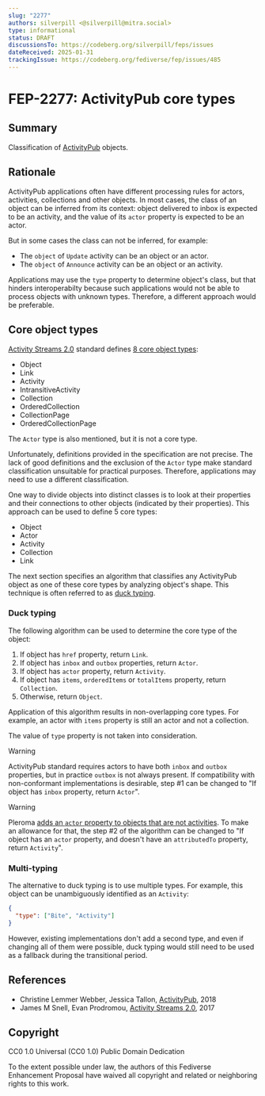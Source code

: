 ```yaml
---
slug: "2277"
authors: silverpill <@silverpill@mitra.social>
type: informational
status: DRAFT
discussionsTo: https://codeberg.org/silverpill/feps/issues
dateReceived: 2025-01-31
trackingIssue: https://codeberg.org/fediverse/fep/issues/485
---
```

# FEP-2277: ActivityPub core types

## Summary

Classification of [ActivityPub] objects.

## Rationale

ActivityPub applications often have different processing rules for actors, activities, collections and other objects. In most cases, the class of an object can be inferred from its context: object delivered to inbox is expected to be an activity, and the value of its `actor` property is expected to be an actor.

But in some cases the class can not be inferred, for example:

- The `object` of `Update` activity can be an object or an actor.
- The `object` of `Announce` activity can be an object or an activity.

Applications may use the `type` property to determine object's class, but that hinders interoperabilty because such applications would not be able to process objects with unknown types. Therefore, a different approach would be preferable.

## Core object types

[Activity Streams 2.0][ActivityStreams] standard defines [8 core object types](https://www.w3.org/TR/activitystreams-core/#model):

- Object
- Link
- Activity
- IntransitiveActivity
- Collection
- OrderedCollection
- CollectionPage
- OrderedCollectionPage

The `Actor` type is also mentioned, but it is not a core type.

Unfortunately, definitions provided in the specification are not precise. The lack of good definitions and the exclusion of the `Actor` type make standard classification unsuitable for practical purposes. Therefore, applications may need to use a different classification.

One way to divide objects into distinct classes is to look at their properties and their connections to other objects (indicated by their properties). This approach can be used to define 5 core types:

- Object
- Actor
- Activity
- Collection
- Link

The next section specifies an algorithm that classifies any ActivityPub object as one of these core types by analyzing object's shape. This technique is often referred to as [duck typing][DuckTyping].

### Duck typing

The following algorithm can be used to determine the core type of the object:

1. If object has `href` property, return `Link`.
1. If object has `inbox` and `outbox` properties, return `Actor`.
1. If object has `actor` property, return `Activity`.
1. If object has `items`, `orderedItems` or `totalItems` property, return `Collection`.
1. Otherwise, return `Object`.

Application of this algorithm results in non-overlapping core types. For example, an actor with `items` property is still an actor and not a collection.

The value of `type` property is not taken into consideration.

>[!WARNING]
>ActivityPub standard requires actors to have both `inbox` and `outbox` properties, but in practice `outbox` is not always present. If compatibility with non-conformant implementations is desirable, step #1 can be changed to "If object has `inbox` property, return `Actor`".

>[!WARNING]
>Pleroma [adds an `actor` property to objects that are not activities](https://git.pleroma.social/pleroma/pleroma/-/issues/3269). To make an allowance for that, the step #2 of the algorithm can be changed to "If object has an `actor` property, and doesn't have an `attributedTo` property, return `Activity`".

### Multi-typing

The alternative to duck typing is to use multiple types. For example, this object can be unambiguously identified as an `Activity`:

```json
{
  "type": ["Bite", "Activity"]
}
```

However, existing implementations don't add a second type, and even if changing all of them were possible, duck typing would still need to be used as a fallback during the transitional period.

## References

- Christine Lemmer Webber, Jessica Tallon, [ActivityPub][ActivityPub], 2018
- James M Snell, Evan Prodromou, [Activity Streams 2.0][ActivityStreams], 2017

[ActivityPub]: https://www.w3.org/TR/activitypub/
[ActivityStreams]: https://www.w3.org/TR/activitystreams-core/
[DuckTyping]: https://en.wikipedia.org/wiki/Duck_typing

## Copyright

CC0 1.0 Universal (CC0 1.0) Public Domain Dedication

To the extent possible under law, the authors of this Fediverse Enhancement Proposal have waived all copyright and related or neighboring rights to this work.
